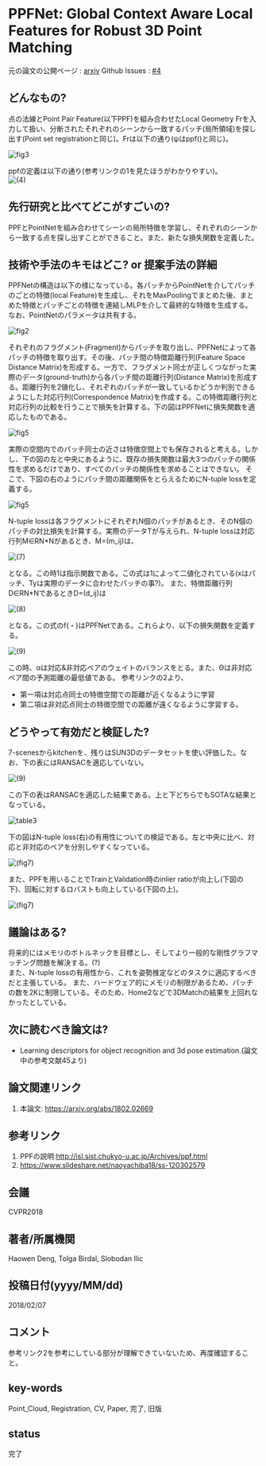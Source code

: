 # PPFNet: Global Context Aware Local Features for Robust 3D Point Matching

元の論文の公開ページ : [arxiv](https://arxiv.org/abs/1802.02669)
Github Issues : [#4](https://github.com/Obarads/obarads.github.io/issues/4)

## どんなもの?
点の法線とPoint Pair Feature(以下PPF)を組み合わせたLocal Geometry Frを入力して扱い、分断されたそれぞれのシーンから一致するパッチ(局所領域)を探し出す(Point set registrationと同じ)。Frは以下の通り(ψはppf()と同じ)。

![fig3](img/PGCALFfR3PM/fig_0.png)

ppfの定義は以下の通り(参考リンクの1を見たほうがわかりやすい)。  
![(4)](img/PGCALFfR3PM/fig_1.png)

## 先行研究と比べてどこがすごいの?
PPFとPointNetを組み合わせてシーンの局所特徴を学習し、それぞれのシーンから一致する点を探し出すことができること。また、新たな損失関数を定義した。

## 技術や手法のキモはどこ? or 提案手法の詳細
PPFNetの構造は以下の様になっている。各パッチからPointNetを介してパッチのごとの特徴(local Feature)を生成し、それをMaxPoolingでまとめた後、まとめた特徴とパッチごとの特徴を連結しMLPを介して最終的な特徴を生成する。なお、PointNetのパラメータは共有する。

![fig2](img/PGCALFfR3PM/fig_6.png)

それぞれのフラグメント(Fragment)からパッチを取り出し、PPFNetによって各パッチの特徴を取り出す。その後、パッチ間の特徴距離行列(Feature Space Distance Matrix)を形成する。一方で、フラグメント同士が正しくつながった実際のデータ(ground-truth)から各パッチ間の距離行列(Distance Matrix)を形成する。距離行列を2値化し、それぞれのパッチが一致しているかどうか判別できるようにした対応行列(Correspondence Matrix)を作成する。この特徴距離行列と対応行列の比較を行うことで損失を計算する。下の図はPPFNetに損失関数を適応したものである。

![fig5](img/PGCALFfR3PM/fig_2.png)

実際の空間内でのパッチ同士の近さは特徴空間上でも保存されると考える。しかし、下の図の左と中央にあるように、既存の損失関数は最大3つのパッチの関係性を求めるだけであり、すべてのパッチの関係性を求めることはできない。
そこで、下図の右のようにパッチ間の距離関係をとらえるためにN-tuple lossを定義する。

![fig5](img/PGCALFfR3PM/fig_8.png)

N-tuple lossは各フラグメントにそれぞれN個のパッチがあるとき、そのN個のパッチの対比損失を計算する。実際のデータTが与えられ、N-tuple lossは対応行列M∈RN*Nがあるとき、M=(m_ij)は、

![(7)](img/PGCALFfR3PM/fig_4.PNG)

となる。この時1は指示関数である。この式は1によって二値化されている(xはパッチ、Tyは実際のデータに合わせたパッチの事?)。
また、特徴距離行列D∈RN*NであるときD=(d_ij)は

![(8)](img/PGCALFfR3PM/fig_5.PNG)

となる。この式のf(・)はPPFNetである。これらより、以下の損失関数を定義する。

![(9)](img/PGCALFfR3PM/fig_3.PNG)

この時、αは対応&非対応ペアのウェイトのバランスをとる。また、Θは非対応ペア間の予測距離の最低値である。
参考リンクの2より、
- 第一項は対応点同士の特徴空間での距離が近くなるように学習
- 第二項は非対応点同士の特徴空間での距離が遠くなるように学習する。

## どうやって有効だと検証した?
7-scenesからkitchenを、残りはSUN3Dのデータセットを使い評価した。なお、下の表にはRANSACを適応していない。

![(9)](img/PGCALFfR3PM/fig_7.png)

この下の表はRANSACを適応した結果である。上と下どちらでもSOTAな結果となっている。

![table3](img/PGCALFfR3PM/fig_10.png)

下の図はN-tuple loss(右)の有用性についての検証である。左と中央に比べ、対応と非対応のペアを分別しやすくなっている。

![(fig7)](img/PGCALFfR3PM/fig_9.png)

また、PPFを用いることでTrainとValidation時のinlier ratioが向上し(下図の下)、回転に対するロバストも向上している(下図の上)。

![(fig7)](img/PGCALFfR3PM/fig_11.png)

## 議論はある?
将来的にはメモリのボトルネックを目標とし、そしてより一般的な剛性グラフマッチング問題を解決する。(?)  
また、N-tuple lossの有用性から、これを姿勢推定などのタスクに適応するべきだと主張している。
また、ハードウェア的にメモリの制限があるため、パッチの数を2Kに制限している。そのため、Home2などで3DMatchの結果を上回れなかったとしている。

## 次に読むべき論文は?
- Learning descriptors for object recognition and 3d pose estimation.(論文中の参考文献45より)

## 論文関連リンク
1. 本論文: https://arxiv.org/abs/1802.02669

## 参考リンク
1. PPFの説明:http://isl.sist.chukyo-u.ac.jp/Archives/ppf.html
2. https://www.slideshare.net/naoyachiba18/ss-120302579

## 会議
CVPR2018

## 著者/所属機関
Haowen Deng, Tolga Birdal, Slobodan Ilic

## 投稿日付(yyyy/MM/dd)
2018/02/07

## コメント
参考リンク2を参考にしている部分が理解できていないため、再度確認すること。

## key-words
Point_Cloud, Registration, CV, Paper, 完了, 旧版

## status
完了
